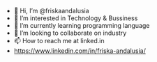 - 👋 Hi, I’m @friskaandalusia
- 👀 I’m interested in Technology & Bussiness
- 🌱 I’m currently learning programming language
- 💞️ I’m looking to collaborate on industry
- 📫 How to reach me at linked.in
- https://www.linkedin.com/in/friska-andalusia/

<!---
friskaandalusia/friskaandalusia is a ✨ special ✨ repository because its `README.md` (this file) appears on your GitHub profile.
You can click the Preview link to take a look at your changes.
--->
